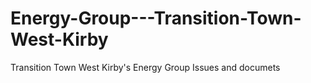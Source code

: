 # Energy-Group---Transition-Town-West-Kirby
Transition Town West Kirby's Energy Group Issues and documets
